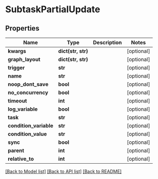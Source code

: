 # SubtaskPartialUpdate

## Properties

Name | Type | Description | Notes
------------ | ------------- | ------------- | -------------
**kwargs** | **dict(str, str)** |  | [optional] 
**graph_layout** | **dict(str, str)** |  | [optional] 
**trigger** | **str** |  | [optional] 
**name** | **str** |  | [optional] 
**noop_dont_save** | **bool** |  | [optional] 
**no_concurrency** | **bool** |  | [optional] 
**timeout** | **int** |  | [optional] 
**log_variable** | **bool** |  | [optional] 
**task** | **str** |  | [optional] 
**condition_variable** | **str** |  | [optional] 
**condition_value** | **str** |  | [optional] 
**sync** | **bool** |  | [optional] 
**parent** | **int** |  | [optional] 
**relative_to** | **int** |  | [optional] 

[[Back to Model list]](../#documentation-for-models) [[Back to API list]](../#documentation-for-api-endpoints) [[Back to README]](../)


